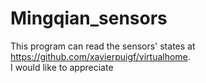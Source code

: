 # Mingqian_sensors
This program can read the sensors' states at https://github.com/xavierpuigf/virtualhome.  
I would like to appreciate 
